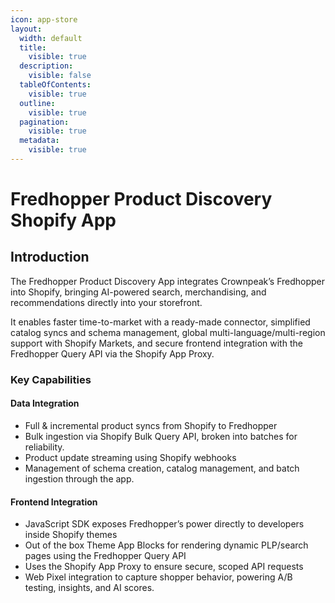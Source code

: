 ```yaml
---
icon: app-store
layout:
  width: default
  title:
    visible: true
  description:
    visible: false
  tableOfContents:
    visible: true
  outline:
    visible: true
  pagination:
    visible: true
  metadata:
    visible: true
---
```


# Fredhopper Product Discovery Shopify App

## Introduction

The Fredhopper Product Discovery App integrates Crownpeak’s Fredhopper into Shopify, bringing AI-powered search, merchandising, and recommendations directly into your storefront.

It enables faster time-to-market with a ready-made connector, simplified catalog syncs and schema management, global multi-language/multi-region support with Shopify Markets, and secure frontend integration with the Fredhopper Query API via the Shopify App Proxy.

### Key Capabilities

#### Data Integration

* Full & incremental product syncs from Shopify to Fredhopper
* Bulk ingestion via Shopify Bulk Query API, broken into batches for reliability.
* Product update streaming using Shopify webhooks
* Management of schema creation, catalog management, and batch ingestion through the app.

#### Frontend Integration

* JavaScript SDK exposes Fredhopper’s power directly to developers inside Shopify themes
* Out of the box Theme App Blocks for rendering dynamic PLP/search pages using the Fredhopper Query API
* Uses the Shopify App Proxy to ensure secure, scoped API requests
* Web Pixel integration to capture shopper behavior, powering A/B testing, insights, and AI scores.
